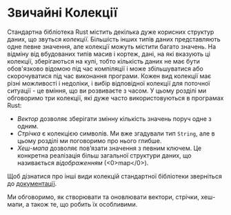 # Звичайні Колекції

Стандартна бібліотека Rust містить декілька дуже корисних структур даних, що звуться *колекції*. Більшість інших типів даних представляють одне певне значення, але колекції можуть містити багато значень. На відміну від вбудованих типів масив і кортеж, дані, на які вказують ці колекції, зберігаються на купі, тобто кількість даних не має бути обов'язково відомою під час компіляції і може збільшуватися або скорочуватися під час виконання програми. Кожен вид колекції має різні можливості і недоліки, і вибір відповідної колекції для поточної ситуації - це вміння, що ви розвиваєте з часом. У цьому розділі ми обговоримо три колекції, які дуже часто використовуються в програмах Rust:

* *Вектор* дозволяє зберігати змінну кількість значень поруч одне з одним.
* *Стрічка* є колекцією символів. Ми вже згадували тип `String`, але в цьому розділі ми поговоримо про нього глибше.
* *Хеш-мапа* дозволяє пов’язати значення з певним ключем. Це конкретна реалізація більш загальної структури даних, що називається *відображенням* (<0>map</0>).

Щоб дізнатися про інші види колекцій стандартної бібліотеки зверніться до [документації][collections].

Ми обговоримо, як створювати та оновлювати вектори, стрічки, хеш-мапи, а також те, що робить їх особливими.

[collections]: ../std/collections/index.html
